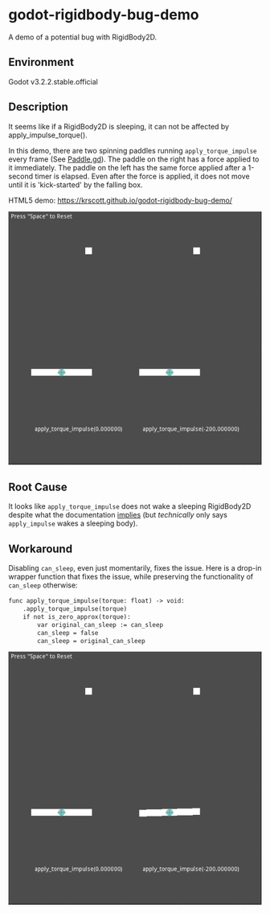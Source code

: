 # godot-rigidbody-bug-demo
A demo of a potential bug with RigidBody2D.

## Environment
Godot v3.2.2.stable.official

## Description
It seems like if a RigidBody2D is sleeping, it can not be affected by apply_impulse_torque().

In this demo, there are two spinning paddles running `apply_torque_impulse` every frame (See [Paddle.gd](Paddle.gd)).
The paddle on the right has a force applied to it immediately.
The paddle on the left has the same force applied after a 1-second timer is elapsed. Even after the force is applied,
it does not move until it is 'kick-started' by the falling box.

HTML5 demo: https://krscott.github.io/godot-rigidbody-bug-demo/

![demo gif](https://github.com/krscott/godot-rigidbody-bug-demo/blob/master/demo.gif?raw=true)


## Root Cause
It looks like `apply_torque_impulse` does not wake a sleeping RigidBody2D despite what the documentation [implies](https://docs.godotengine.org/en/stable/classes/class_rigidbody2d.html#class-rigidbody2d-property-sleeping) (but *technically* only says `apply_impulse` wakes a sleeping body).

## Workaround
Disabling `can_sleep`, even just momentarily, fixes the issue. Here is a drop-in wrapper function that fixes the issue, while preserving the functionality of `can_sleep` otherwise:
```
func apply_torque_impulse(torque: float) -> void:
	.apply_torque_impulse(torque)
	if not is_zero_approx(torque):
		var original_can_sleep := can_sleep
		can_sleep = false
		can_sleep = original_can_sleep
```

![fixed demo gif](https://github.com/krscott/godot-rigidbody-bug-demo/blob/master/demo-workaround.gif?raw=true)
